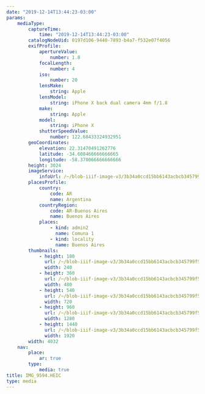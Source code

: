 ```yaml
---
date: "2019-12-14T13:44:23-03:00"
params:
    mediaType:
        captureTime:
            time: "2019-12-14T13:44:23-03:00"
        catalogNodeUid: 0197d106-9440-7893-b4a7-f532e07f4056
        exifProfile:
            apertureValue:
                number: 1.8
            focalLength:
                number: 4
            iso:
                number: 20
            lensMake:
                string: Apple
            lensModel:
                string: iPhone X back dual camera 4mm f/1.8
            make:
                string: Apple
            model:
                string: iPhone X
            shutterSpeedValue:
                number: 122.68433324932951
        geoCoordinates:
            elevation: 22.31470491262776
            latitude: -34.608466666666665
            longitude: -58.370066666666666
        height: 3024
        imageService:
            infoUrl: /~/blob-iiif-image-v3/3b34a0ccd15bb6143acbcb345799f5a443c3f5c1285ef7d1cddac15745299291/info.json
        placesProfile:
            country:
                code: AR
                name: Argentina
            countryRegion:
                code: AR-Buenos Aires
                name: Buenos Aires
            places:
                - kind: admin2
                  name: Comuna 1
                - kind: locality
                  name: Buenos Aires
        thumbnails:
            - height: 180
              url: /~/blob-iiif-image-v3/3b34a0ccd15bb6143acbcb345799f5a443c3f5c1285ef7d1cddac15745299291/full/240%2C180/0/default.jpg
              width: 240
            - height: 360
              url: /~/blob-iiif-image-v3/3b34a0ccd15bb6143acbcb345799f5a443c3f5c1285ef7d1cddac15745299291/full/480%2C360/0/default.jpg
              width: 480
            - height: 540
              url: /~/blob-iiif-image-v3/3b34a0ccd15bb6143acbcb345799f5a443c3f5c1285ef7d1cddac15745299291/full/720%2C540/0/default.jpg
              width: 720
            - height: 960
              url: /~/blob-iiif-image-v3/3b34a0ccd15bb6143acbcb345799f5a443c3f5c1285ef7d1cddac15745299291/full/1280%2C960/0/default.jpg
              width: 1280
            - height: 1440
              url: /~/blob-iiif-image-v3/3b34a0ccd15bb6143acbcb345799f5a443c3f5c1285ef7d1cddac15745299291/full/1920%2C1440/0/default.jpg
              width: 1920
        width: 4032
    nav:
        place:
            ar: true
        type:
            media: true
title: IMG_9594.HEIC
type: media
---
```

